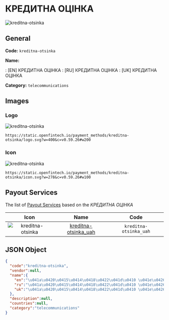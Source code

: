 
# КРЕДИТНА ОЦІНКА 
![kreditna-otsinka](https://static.openfintech.io/payment_methods/kreditna-otsinka/logo.svg?w=400&c=v0.59.26#w200)  

## General 
**Code:** `kreditna-otsinka` 
 
**Name:** 
 
:	[EN] КРЕДИТНА ОЦІНКА 
:	[RU] КРЕДИТНА ОЦІНКА 
:	[UK] КРЕДИТНА ОЦІНКА 
 
**Category:** `telecommunications` 
 

## Images 

### Logo 
![kreditna-otsinka](https://static.openfintech.io/payment_methods/kreditna-otsinka/logo.svg?w=400&c=v0.59.26#w200)  

```
https://static.openfintech.io/payment_methods/kreditna-otsinka/logo.svg?w=400&c=v0.59.26#w200
```  

### Icon 
![kreditna-otsinka](https://static.openfintech.io/payment_methods/kreditna-otsinka/icon.svg?w=278&c=v0.59.26#w100)  

```
https://static.openfintech.io/payment_methods/kreditna-otsinka/icon.svg?w=278&c=v0.59.26#w100
```  

## Payout Services 
 
The list of [Payout Services](/payout-services/) based on the _КРЕДИТНА ОЦІНКА_ 

|Icon|Name|Code| 
|:---:|:---:|:---:| 
|![kreditna-otsinka](https://static.openfintech.io/payout_methods/kreditna-otsinka/icon.svg?w=278&c=v0.59.26#w40) |[kreditna-otsinka_uah](/payout-services/kreditna-otsinka_uah/)|`kreditna-otsinka_uah`| 
 

## JSON Object 

```json
{
  "code":"kreditna-otsinka",
  "vendor":null,
  "name":{
    "en":"\u041a\u0420\u0415\u0414\u0418\u0422\u041d\u0410 \u041e\u0426\u0406\u041d\u041a\u0410",
    "ru":"\u041a\u0420\u0415\u0414\u0418\u0422\u041d\u0410 \u041e\u0426\u0406\u041d\u041a\u0410",
    "uk":"\u041a\u0420\u0415\u0414\u0418\u0422\u041d\u0410 \u041e\u0426\u0406\u041d\u041a\u0410"
  },
  "description":null,
  "countries":null,
  "category":"telecommunications"
}
```  
